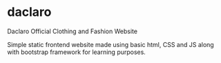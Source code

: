 # daclaro
Daclaro Official Clothing and Fashion Website

Simple static frontend website made using basic html, CSS and JS along with bootstrap framework for learning purposes.
